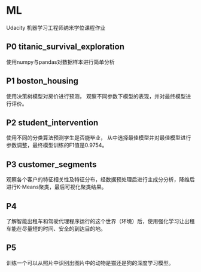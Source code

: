 ML
=====
Udacity 机器学习工程师纳米学位课程作业

## P0 titanic_survival_exploration
使用numpy与pandas对数据样本进行简单分析
## P1 boston_housing
使用决策树模型对房价进行预测， 观察不同参数下模型的表现，并对最终模型进行评价。
## P2 student_intervention
使用不同的分类算法预测学生是否能毕业， 从中选择最佳模型并对最佳模型进行参数调整，最终模型训练的F1值是0.9754。
## P3 customer_segments
观察各个客户的特征相关性及特征分布，经数据预处理后进行主成分分析，降维后进行K-Means聚类，最后可视化聚类结果。
## P4
了解智能出租车和驾驶代理程序运行的这个世界（环境）后，使用强化学习让出租车能在尽量短的时间、安全的到达目的地。
## P5
训练一个可以从照片中识别出图片中的动物是猫还是狗的深度学习模型。
